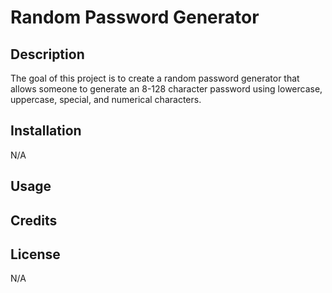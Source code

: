 # Random Password Generator

## Description

The goal of this project is to create a random password generator that allows someone to generate an 8-128 character password using lowercase, uppercase, special, and numerical characters.

## Installation

N/A

## Usage



## Credits



## License

N/A